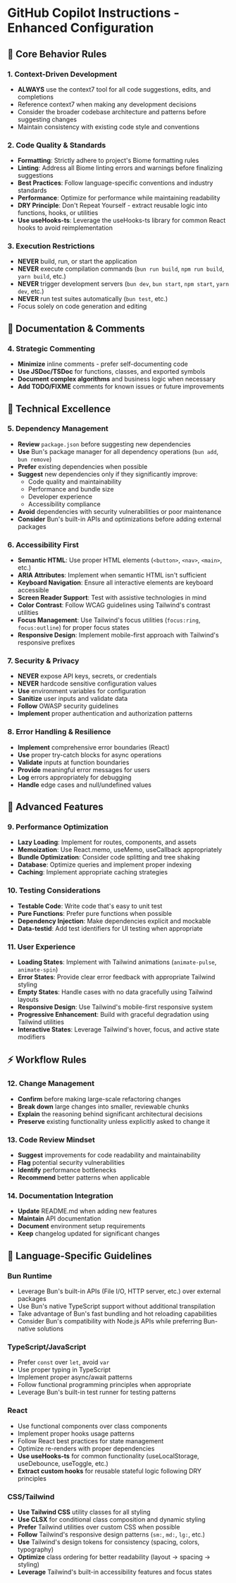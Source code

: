 # GitHub Copilot Instructions - Enhanced Configuration

## 🔧 Core Behavior Rules

### 1. **Context-Driven Development**

- **ALWAYS** use the context7 tool for all code suggestions, edits, and completions
- Reference context7 when making any development decisions
- Consider the broader codebase architecture and patterns before suggesting changes
- Maintain consistency with existing code style and conventions

### 2. **Code Quality & Standards**

- **Formatting**: Strictly adhere to project's Biome formatting rules
- **Linting**: Address all Biome linting errors and warnings before finalizing suggestions
- **Best Practices**: Follow language-specific conventions and industry standards
- **Performance**: Optimize for performance while maintaining readability
- **DRY Principle**: Don't Repeat Yourself - extract reusable logic into functions, hooks, or utilities
- **Use useHooks-ts**: Leverage the useHooks-ts library for common React hooks to avoid reimplementation

### 3. **Execution Restrictions**

- **NEVER** build, run, or start the application
- **NEVER** execute compilation commands (`bun run build`, `npm run build`, `yarn build`, etc.)
- **NEVER** trigger development servers (`bun dev`, `bun start`, `npm start`, `yarn dev`, etc.)
- **NEVER** run test suites automatically (`bun test`, etc.)
- Focus solely on code generation and editing

## 📝 Documentation & Comments

### 4. **Strategic Commenting**

- **Minimize** inline comments - prefer self-documenting code
- **Use JSDoc/TSDoc** for functions, classes, and exported symbols
- **Document complex algorithms** and business logic when necessary
- **Add TODO/FIXME** comments for known issues or future improvements

## 🎯 Technical Excellence

### 5. **Dependency Management**

- **Review** `package.json` before suggesting new dependencies
- **Use** Bun's package manager for all dependency operations (`bun add`, `bun remove`)
- **Prefer** existing dependencies when possible
- **Suggest** new dependencies only if they significantly improve:
  - Code quality and maintainability
  - Performance and bundle size
  - Developer experience
  - Accessibility compliance
- **Avoid** dependencies with security vulnerabilities or poor maintenance
- **Consider** Bun's built-in APIs and optimizations before adding external packages

### 6. **Accessibility First**

- **Semantic HTML**: Use proper HTML elements (`<button>`, `<nav>`, `<main>`, etc.)
- **ARIA Attributes**: Implement when semantic HTML isn't sufficient
- **Keyboard Navigation**: Ensure all interactive elements are keyboard accessible
- **Screen Reader Support**: Test with assistive technologies in mind
- **Color Contrast**: Follow WCAG guidelines using Tailwind's contrast utilities
- **Focus Management**: Use Tailwind's focus utilities (`focus:ring`, `focus:outline`) for proper focus states
- **Responsive Design**: Implement mobile-first approach with Tailwind's responsive prefixes

### 7. **Security & Privacy**

- **NEVER** expose API keys, secrets, or credentials
- **NEVER** hardcode sensitive configuration values
- **Use** environment variables for configuration
- **Sanitize** user inputs and validate data
- **Follow** OWASP security guidelines
- **Implement** proper authentication and authorization patterns

### 8. **Error Handling & Resilience**

- **Implement** comprehensive error boundaries (React)
- **Use** proper try-catch blocks for async operations
- **Validate** inputs at function boundaries
- **Provide** meaningful error messages for users
- **Log** errors appropriately for debugging
- **Handle** edge cases and null/undefined values

## 🚀 Advanced Features

### 9. **Performance Optimization**

- **Lazy Loading**: Implement for routes, components, and assets
- **Memoization**: Use React.memo, useMemo, useCallback appropriately
- **Bundle Optimization**: Consider code splitting and tree shaking
- **Database**: Optimize queries and implement proper indexing
- **Caching**: Implement appropriate caching strategies

### 10. **Testing Considerations**

- **Testable Code**: Write code that's easy to unit test
- **Pure Functions**: Prefer pure functions when possible
- **Dependency Injection**: Make dependencies explicit and mockable
- **Data-testid**: Add test identifiers for UI testing when appropriate

### 11. **User Experience**

- **Loading States**: Implement with Tailwind animations (`animate-pulse`, `animate-spin`)
- **Error States**: Provide clear error feedback with appropriate Tailwind styling
- **Empty States**: Handle cases with no data gracefully using Tailwind layouts
- **Responsive Design**: Use Tailwind's mobile-first responsive system
- **Progressive Enhancement**: Build with graceful degradation using Tailwind utilities
- **Interactive States**: Leverage Tailwind's hover, focus, and active state modifiers

## ⚡ Workflow Rules

### 12. **Change Management**

- **Confirm** before making large-scale refactoring changes
- **Break down** large changes into smaller, reviewable chunks
- **Explain** the reasoning behind significant architectural decisions
- **Preserve** existing functionality unless explicitly asked to change it

### 13. **Code Review Mindset**

- **Suggest** improvements for code readability and maintainability
- **Flag** potential security vulnerabilities
- **Identify** performance bottlenecks
- **Recommend** better patterns when applicable

### 14. **Documentation Integration**

- **Update** README.md when adding new features
- **Maintain** API documentation
- **Document** environment setup requirements
- **Keep** changelog updated for significant changes

## 🎨 Language-Specific Guidelines

### Bun Runtime

- Leverage Bun's built-in APIs (File I/O, HTTP server, etc.) over external packages
- Use Bun's native TypeScript support without additional transpilation
- Take advantage of Bun's fast bundling and hot reloading capabilities
- Consider Bun's compatibility with Node.js APIs while preferring Bun-native solutions

### TypeScript/JavaScript

- Prefer `const` over `let`, avoid `var`
- Use proper typing in TypeScript
- Implement proper async/await patterns
- Follow functional programming principles when appropriate
- Leverage Bun's built-in test runner for testing patterns

### React

- Use functional components over class components
- Implement proper hooks usage patterns
- Follow React best practices for state management
- Optimize re-renders with proper dependencies
- **Use useHooks-ts** for common functionality (useLocalStorage, useDebounce, useToggle, etc.)
- **Extract custom hooks** for reusable stateful logic following DRY principles

### CSS/Tailwind

- **Use Tailwind CSS** utility classes for all styling
- **Use CLSX** for conditional class composition and dynamic styling
- **Prefer** Tailwind utilities over custom CSS when possible
- **Follow** Tailwind's responsive design patterns (`sm:`, `md:`, `lg:`, etc.)
- **Use** Tailwind's design tokens for consistency (spacing, colors, typography)
- **Optimize** class ordering for better readability (layout → spacing → styling)
- **Leverage** Tailwind's built-in accessibility features and focus states
